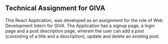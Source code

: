 ## Technical Assignment for GIVA

This React Application, was developed as an assignment for the role of Web Development Intern for GIVA. The Application has a signup page, a login page and a post description page, wherein the user can add a post (consisting of a title and a description), update and delete an existing post.